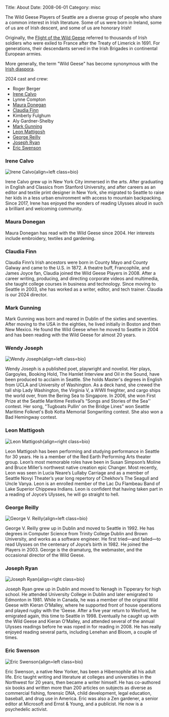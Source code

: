 Title: About
Date: 2008-06-01
Category: misc

The Wild Geese Players of Seattle
are a diverse group of people
who share a common interest in Irish literature.
Some of us were born in Ireland,
some of us are of Irish descent,
and some of us are honorary Irish!

Originally, the [Flight of the Wild Geese](http://en.wikipedia.org/wiki/Flight_of_the_Wild_Geese)
referred to thousands of Irish soldiers who were exiled to France
after the Treaty of Limerick in 1691.
For generations, their descendants served in
the Irish Brigades in continental European armies.

More generally, the term "Wild Geese" has become synonymous with the
[Irish diaspora](http://en.wikipedia.org/wiki/Irish_diaspora).

2024 cast and crew:

- Roger Berger
- [Irene Calvo](#irene-calvo)
- Lynne Compton
- [Maura Donegan](#maura-donegan)
- [Claudia Finn](#claudia-finn)
- Kimberly Fulghum
- Aly Gardner-Shelby
- [Mark Gunning](#mark-gunning)
- [Leon Mattigosh](#leon-mattigosh)
- [George Reilly](#george-reilly)
- [Joseph Ryan](#joseph-ryan)
- [Eric Swenson](#eric-swenson)

<a name="irene-calvo"></a>
### Irene Calvo

![Irene Calvo]({filename}../images/IreneCalvo.jpg){align=left class=bio}

Irene Calvo grew up in New York City immersed in the arts.
After graduating in English and Classics from Stanford University,
and after careers as an editor and textile print designer in New York,
she migrated to Seattle to raise her kids in a less urban environment
with access to mountain backpacking.
Since 2017, Irene has enjoyed the wonders of reading Ulysses aloud
in such a brilliant and welcoming community.

<a name="maura-donegan"></a>
### Maura Donegan

Maura Donegan has read with the Wild Geese since 2004.
Her interests include embroidery, textiles and gardening.

<a name="claudia-finn"></a>
### Claudia Finn

Claudia Finn’s Irish ancestors were born in County Mayo and County Galway
and came to the U.S. in 1872.
A theatre buff, Francophile, and James Joyce fan,
Claudia joined the Wild Geese Players in 2008.
After a career writing, producing,
and directing corporate videos and multimedia,
she taught college courses in business and technology.
Since moving to Seattle in 2003,
she has worked as a writer, editor, and tech trainer.
Claudia is our 2024 director.

<a name="mark-gunning"></a>
### Mark Gunning

Mark Gunning was born and reared in Dublin of the sixties and seventies.
After moving to the USA in the eighties,
he lived initially in Boston and then New Mexico.
He found the Wild Geese when he moved to Seattle in 2004
and has been reading with the Wild Geese for almost 20 years.

<a name="wendy-joseph"></a>
### Wendy Joseph

![Wendy Joseph]({filename}../images/WendyJoseph4.jpg){align=left class=bio}

Wendy Joseph is a published poet, playwright and novelist.
Her plays, Gargoyles, Booking Hold, The Hamlet Interview and Oil in the Sound,
have been produced to acclaim in Seattle.
She holds Master's degrees in English from UCLA and University of Washington.
As a deck hand, she crewed the tall ship Lady Washington,
the Virginia V, a WWII freighter, and cargo ships the world over,
from the Bering Sea to Singapore.
In 2006, she won First Prize at the Seattle Maritime Festival’s
“Songs and Stories of the Sea'' contest.
Her song, "Tugboats Pullin' on the Bridge Lines”
won Seattle Maritime Folknet's Bob Kotta Memorial Songwriting contest.
She also won a Bad Hemingway contest.

<a name="leon-mattigosh"></a>
### Leon Mattigosh

![Leon Mattigosh]({filename}../images/LeonMattigosh.jpg){align=right class=bio}

Leon Mattigosh has been performing and studying performance in Seattle for 30 years.
He is a member of the Red Earth Performing Arts theater group.
Leon’s most memorable roles have been
in Susan Simpson’s Moline
and Bruce Miller’s northwest native creation epic Changer.
Most recently, Leon was seen in Lucia Neare’s Lullaby Carriage
and as a member of Seattle Novyi Theater’s year long repertory
of Chekhov’s The Seagull and Uncle Vanya.
Leon is an enrolled member of the Lac Du Flambeau Band of Lake Superior Chippewa Indians.
Leon is confident that having taken part in a reading of Joyce’s Ulysses,
he will go straight to hell.

<a name="george-reilly"></a>
### George Reilly

![George V. Reilly]({filename}../images/george_v_reilly.jpg){align=left class=bio}

George V. Reilly grew up in Dublin and moved to Seattle in 1992.
He has degrees in Computer Science from Trinity College Dublin and Brown University,
and works as a software engineer.
He first tried—and failed—to read Ulysses
on the centenary of Joyce’s birth in 1982.
He joined the Players in 2003.
George is the dramaturg, the webmaster, and the occasional director of the Wild Geese.

<a name="joseph-ryan"></a>
### Joseph Ryan

![Joseph Ryan]({filename}../images/joseph_ryan.jpg){align=right class=bio}

Joseph Ryan grew up in Dublin and moved to Nenagh in Tipperary for high school.
He attended University College in Dublin and later emigrated to Edmonton in 1981.
While in Canada, he was a member of the original Wild Geese with Kieran O’Malley,
where he supported front of house operations
and played rugby with the ‘Geese.
After a five year return to Wexford, he emigrated again,
this time to Seattle in 1998.
Eventually he caught up with the Wild Geese and Kieran O’Malley,
and attended several of the annual Ulysses readings
before he was roped in for reading in 2008.
He has really enjoyed reading several parts,
including Lenehan and
Bloom, a couple of times. 

<a name="eric-swenson"></a>
### Eric Swenson

![Eric Swenson]({filename}../images/eric-swenson.png){align=left class=bio}

Eric Swenson, a native New Yorker,
has been a Hibernophile all his adult life.
Eric taught writing and literature at colleges and universities
in the Northwest for 20 years,
then became a writer himself.
He has co-authored six books and written more than 200 articles
on subjects as diverse as commercial fishing, forensic DNA,
child development, legal education, baseball, and drug use in America.
Eric was also a Zen gardener,
a senior editor at Microsoft and Ernst & Young,
and a publicist.
He now is a psychedelic activist.
